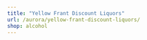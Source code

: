 ```yaml
---
title: "Yellow Frant Discount Liquors"
url: /aurora/yellow-frant-discount-liquors/
shop: alcohol
---
```

